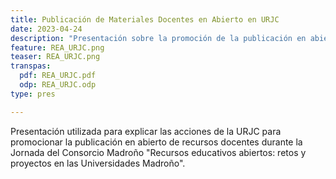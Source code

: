 ```yaml
---
title: Publicación de Materiales Docentes en Abierto en URJC
date: 2023-04-24
description: "Presentación sobre la promoción de la publicación en abierto de recursos docentes en la URJC, Jornada del Consorcio Madroño"
feature: REA_URJC.png
teaser: REA_URJC.png
transpas:
  pdf: REA_URJC.pdf
  odp: REA_URJC.odp
type: pres

---
```


Presentación utilizada para explicar las acciones de la URJC para promocionar la publicación en abierto de recursos docentes durante la Jornada del Consorcio Madroño "Recursos educativos abiertos: retos y proyectos en las Universidades Madroño".
